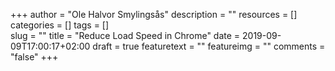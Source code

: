 +++
author = "Ole Halvor Smylingsås"
description = ""
resources = []
categories = []
tags = []     
slug = ""
title = "Reduce Load Speed in Chrome"
date = 2019-09-09T17:00:17+02:00
draft = true
featuretext = ""
featureimg = ""
comments = "false"
+++